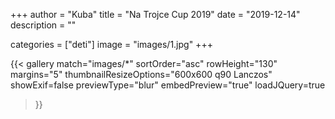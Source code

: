 +++
author = "Kuba"
title = "Na Trojce Cup 2019"
date = "2019-12-14"
description = ""

categories = ["deti"]
image = "images/1.jpg"
+++

{{< gallery match="images/*"
    sortOrder="asc"
    rowHeight="130"
    margins="5"
    thumbnailResizeOptions="600x600 q90 Lanczos"
    showExif=false
    previewType="blur"
    embedPreview="true"
    loadJQuery=true
>}}
